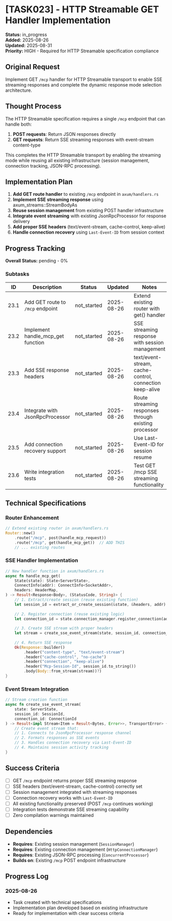 # [TASK023] - HTTP Streamable GET Handler Implementation

**Status:** in_progress  
**Added:** 2025-08-26  
**Updated:** 2025-08-31  
**Priority:** HIGH - Required for HTTP Streamable specification compliance

## Original Request
Implement GET `/mcp` handler for HTTP Streamable transport to enable SSE streaming responses and complete the dynamic response mode selection architecture.

## Thought Process
The HTTP Streamable specification requires a single `/mcp` endpoint that can handle both:
1. **POST requests**: Return JSON responses directly
2. **GET requests**: Return SSE streaming responses with event-stream content-type

This completes the HTTP Streamable transport by enabling the streaming mode while reusing all existing infrastructure (session management, connection tracking, JSON-RPC processing).

## Implementation Plan
1. **Add GET route handler** to existing `/mcp` endpoint in `axum/handlers.rs`
2. **Implement SSE streaming response** using axum_streams::StreamBodyAs
3. **Reuse session management** from existing POST handler infrastructure
4. **Integrate event streaming** with existing JsonRpcProcessor for response delivery
5. **Add proper SSE headers** (text/event-stream, cache-control, keep-alive)
6. **Handle connection recovery** using `Last-Event-ID` from session context

## Progress Tracking

**Overall Status:** pending - 0%

### Subtasks
| ID | Description | Status | Updated | Notes |
|----|-------------|--------|---------|-------|
| 23.1 | Add GET route to `/mcp` endpoint | not_started | 2025-08-26 | Extend existing router with get() handler |
| 23.2 | Implement handle_mcp_get function | not_started | 2025-08-26 | SSE streaming response with session management |
| 23.3 | Add SSE response headers | not_started | 2025-08-26 | text/event-stream, cache-control, connection keep-alive |
| 23.4 | Integrate with JsonRpcProcessor | not_started | 2025-08-26 | Route streaming responses through existing processor |
| 23.5 | Add connection recovery support | not_started | 2025-08-26 | Use Last-Event-ID for session resume |
| 23.6 | Write integration tests | not_started | 2025-08-26 | Test GET /mcp SSE streaming functionality |

## Technical Specifications

### Router Enhancement
```rust
// Extend existing router in axum/handlers.rs
Router::new()
    .route("/mcp", post(handle_mcp_request))
    .route("/mcp", get(handle_mcp_get))  // ADD THIS
    // ... existing routes
```

### SSE Handler Implementation
```rust
// New handler function in axum/handlers.rs
async fn handle_mcp_get(
    State(state): State<ServerState>,
    ConnectInfo(addr): ConnectInfo<SocketAddr>,
    headers: HeaderMap,
) -> Result<Response<Body>, (StatusCode, String)> {
    // 1. Extract/create session (reuse existing function)
    let session_id = extract_or_create_session(&state, &headers, addr).await?;
    
    // 2. Register connection (reuse existing logic)
    let connection_id = state.connection_manager.register_connection(addr).await?;
    
    // 3. Create SSE stream with proper headers
    let stream = create_sse_event_stream(state, session_id, connection_id).await?;
    
    // 4. Return SSE response
    Ok(Response::builder()
        .header("content-type", "text/event-stream")
        .header("cache-control", "no-cache")
        .header("connection", "keep-alive")
        .header("Mcp-Session-Id", session_id.to_string())
        .body(Body::from_stream(stream))?)
}
```

### Event Stream Integration
```rust
// Stream creation function
async fn create_sse_event_stream(
    state: ServerState, 
    session_id: SessionId, 
    connection_id: ConnectionId
) -> Result<impl Stream<Item = Result<Bytes, Error>>, TransportError> {
    // Create event stream that:
    // 1. Connects to JsonRpcProcessor response channel
    // 2. Formats responses as SSE events
    // 3. Handles connection recovery via Last-Event-ID
    // 4. Maintains session activity tracking
}
```

## Success Criteria
- [ ] GET `/mcp` endpoint returns proper SSE streaming response
- [ ] SSE headers (text/event-stream, cache-control) correctly set
- [ ] Session management integrated with streaming responses
- [ ] Connection recovery works with `Last-Event-ID`
- [ ] All existing functionality preserved (POST `/mcp` continues working)
- [ ] Integration tests demonstrate SSE streaming capability
- [ ] Zero compilation warnings maintained

## Dependencies
- **Requires**: Existing session management (`SessionManager`)
- **Requires**: Existing connection management (`HttpConnectionManager`)
- **Requires**: Existing JSON-RPC processing (`ConcurrentProcessor`)
- **Builds on**: Existing `/mcp` POST endpoint infrastructure

## Progress Log
### 2025-08-26
- Task created with technical specifications
- Implementation plan developed based on existing infrastructure
- Ready for implementation with clear success criteria
